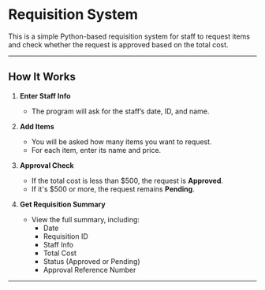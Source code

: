 # Requisition System

This is a simple Python-based requisition system for staff to request items and check whether the request is approved based on the total cost.

---

## How It Works

1. **Enter Staff Info**
   - The program will ask for the staff’s date, ID, and name.

2. **Add Items**
   - You will be asked how many items you want to request.
   - For each item, enter its name and price.

3. **Approval Check**
   - If the total cost is less than $500, the request is **Approved**.
   - If it's $500 or more, the request remains **Pending**.

4. **Get Requisition Summary**
   - View the full summary, including:
     - Date
     - Requisition ID
     - Staff Info
     - Total Cost
     - Status (Approved or Pending)
     - Approval Reference Number

---


